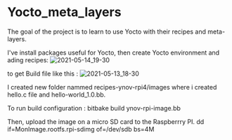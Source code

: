# Yocto_meta_layers

The goal of the project is to learn to use Yocto with their recipes and meta-layers.

I've install packages useful for Yocto, then create Yocto environment and ading recipes:
![2021-05-14_19-30](https://user-images.githubusercontent.com/72147223/118409199-7be03c80-b689-11eb-807b-0b7fdcc09cce.png)

to get Build file like this :
![2021-05-13_18-30](https://user-images.githubusercontent.com/72147223/118409145-50f5e880-b689-11eb-894f-44af49130eb9.png)

I created new folder nammed recipes-ynov-rpi4/images where i created hello.c file and hello-world_1.0.bb.

To run build configuration : bitbake build ynov-rpi-image.bb

Then, upload the image on a micro SD card to the Raspberrry PI.
dd if=MonImage.rootfs.rpi-sdimg of=/dev/sdb bs=4M 
 
